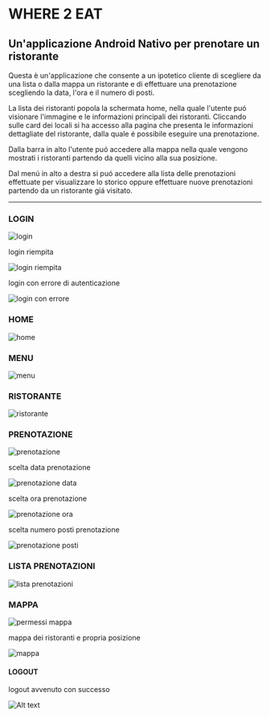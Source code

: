 # WHERE 2 EAT

## Un'applicazione Android Nativo per prenotare un ristorante

Questa è un'applicazione che consente a un ipotetico cliente di scegliere da una lista 
o dalla mappa un ristorante e di effettuare una prenotazione scegliendo la data, l'ora e il numero 
di posti.

La lista dei ristoranti popola la schermata home, nella quale l'utente puó visionare l'immagine e le 
informazioni principali dei ristoranti. Cliccando sulle card dei locali si ha accesso alla pagina 
che presenta le informazioni dettagliate del ristorante, dalla quale é possibile eseguire una 
prenotazione.

Dalla barra in alto l'utente puó accedere alla mappa nella quale vengono mostrati i ristoranti 
partendo da quelli vicino alla sua posizione.

Dal menú in alto a destra si puó accedere alla lista delle prenotazioni effettuate per visualizzare 
lo storico oppure effettuare nuove prenotazioni partendo da un ristorante giá visitato.

---

### LOGIN

![login](doc/login_vuota.png)

login riempita

![login riempita](doc/login_riempita.png)

login con errore di autenticazione

![login con errore](doc/login_errata.png)

### HOME

![home](doc/home_lista_ristoranti.png)

### MENU

![menu](doc/home_menu.png)

### RISTORANTE

![ristorante](doc/pagina_ristorante.png)

### PRENOTAZIONE

![prenotazione](doc/pagina_prenotazione_vuota.png)

scelta data prenotazione

![prenotazione data](doc/pagina_prenotazione_data.png)

scelta ora prenotazione

![prenotazione ora](doc/pagina_prenotazione_ora.png)

scelta numero posti prenotazione

![prenotazione posti](doc/pagina_prenotazione_posti.png)

### LISTA PRENOTAZIONI

![lista prenotazioni](doc/lista_prenotazioni.png)

### MAPPA

![permessi mappa](doc/mappa_richiesta_permessi.png)

mappa dei ristoranti e propria posizione

![mappa](doc/pagina_mappa.png)

#### LOGOUT

logout avvenuto con successo

![Alt text](doc/logout.png)